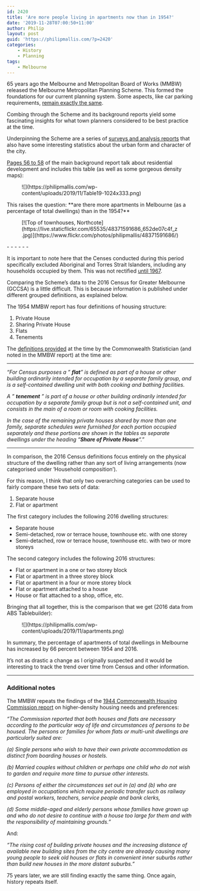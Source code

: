 ```yaml
---
id: 2420
title: 'Are more people living in apartments now than in 1954?'
date: '2019-11-28T07:00:50+11:00'
author: Philip
layout: post
guid: 'https://philipmallis.com/?p=2420'
categories:
    - History
    - Planning
tags:
    - Melbourne
---
```


65 years ago the Melbourne and Metropolitan Board of Works (MMBW) released the Melbourne Metropolitan Planning Scheme. This formed the foundations for our current planning system. Some aspects, like car parking requirements, [remain exactly the same](https://www.thefifthestate.com.au/urbanism/planning/the-elephant-in-the-planning-scheme-how-cities-still-work-around-the-dominance-of-parking-space/).

Combing through the Scheme and its background reports yield some fascinating insights for what town planners considered to be best practice at the time.

Underpinning the Scheme are a series of [surveys and analysis reports](https://www.planning.vic.gov.au/policy-and-strategy/planning-for-melbourne/melbournes-strategic-planning-history/melbourne-metropolitan-planning-scheme-1954-survey-and-analysis) that also have some interesting statistics about the urban form and character of the city.

[Pages 56 to 58](https://www.planning.vic.gov.au/__data/assets/file/0011/101333/Part-4.pdf) of the main background report talk about residential development and includes this table (as well as some gorgeous density maps):

<figure class="wp-block-image">![](https://philipmallis.com/wp-content/uploads/2019/11/Table19-1024x333.png)</figure>This raises the question: **are there more apartments in Melbourne (as a percentage of total dwellings) than in the 1954?**

<figure class="wp-block-image">[![Top of townhouses, Northcote](https://live.staticflickr.com/65535/48371591686_652de07c4f_z.jpg)](https://www.flickr.com/photos/philipmallis/48371591686/)</figure>- - - - - -

It is important to note here that the Censes conducted during this period specifically excluded Aboriginal and Torres Strait Islanders, including any households occupied by them. This was not rectified [until 1967](https://www.aph.gov.au/About_Parliament/Parliamentary_Departments/Parliamentary_Library/FlagPost/2017/May/The_1967_Referendum).

Comparing the Scheme’s data to the 2016 Census for Greater Melbourne (GCCSA) is a little difficult. This is because information is published under different grouped definitions, as explained below.

The 1954 MMBW report has four definitions of housing structure:

1. Private House
2. Sharing Private House
3. Flats
4. Tenements

The [definitions provided](https://www.ausstats.abs.gov.au/ausstats/free.nsf/0/999DC1D0F455DA6CCA257AF300154D05/$File/13010_1951%20section%2013.pdf) at the time by the Commonwealth Statistician (and noted in the MMBW report) at the time are:

- - - - - -

*“For Census purposes a ” **flat**” is defined as part of a house or other building ordinarily intended for occupation by a separate family group, and is a self-contained dwelling unit with both cooking and bathing facilities.*

*A ” **tenement** ” is part of a house or other building ordinarily intended for occupation by a separate family group but is not a self-contained unit, and consists in the main of a room or room with cooking facilities.*

*In the case of the remaining private houses shared by more than one family, separate schedules were furnished for each portion occupied separately and these portions are shown in the tables as separate dwellings under the heading “**Share of Private House**“.”*

- - - - - -

In comparison, the 2016 Census definitions focus entirely on the physical structure of the dwelling rather than any sort of living arrangements (now categorised under ‘Household composition’).

For this reason, I think that only two overarching categories can be used to fairly compare these two sets of data:

1. Separate house
2. Flat or apartment

The first category includes the following 2016 dwelling structures:

- Separate house
- Semi-detached, row or terrace house, townhouse etc. with one storey
- Semi-detached, row or terrace house, townhouse etc. with two or more storeys

The second category includes the following 2016 structures:

- Flat or apartment in a one or two storey block
- Flat or apartment in a three storey block
- Flat or apartment in a four or more storey block
- Flat or apartment attached to a house
- House or flat attached to a shop, office, etc.

Bringing that all together, this is the comparison that we get (2016 data from ABS Tablebuilder):

<figure class="wp-block-image">![](https://philipmallis.com/wp-content/uploads/2019/11/apartments.png)</figure>In summary, the percentage of apartments of total dwellings in Melbourne has increased by 66 percent between 1954 and 2016.

It’s not as drastic a change as I originally suspected and it would be interesting to track the trend over time from Census and other information.

- - - - - -

### **Additional note**s

The MMBW repeats the findings of the [1944 Commonwealth Housing Commission report](https://nla.gov.au/nla.obj-851519579/view?partId=nla.obj-851583656) on higher-density housing needs and preferences:

*“The Commission reported that both houses and flats are necessary according to the particular way of life and circumstances of persons to be housed. The persons or families for whom flats or multi-unit dwellings are particularly suited are:*

*(a) Single persons who wish to have their own private accommodation as distinct from boarding houses or hostels.*

*(b) Married couples without children or perhaps one child who do not wish to garden and require more time to pursue other interests.*

*(c) Persons of either the circumstances set out in (a) and (b) who are employed in occupations which require periodic transfer such as railway and postal workers, teachers, service people and bank clerks,*

*(d) Some middle-aged and elderly persons whose families have grown up and who do not desire to continue with a house too large for them and with the responsibility of maintaining grounds.”*

And:

*“The rising cost of building private houses and the increasing distance of available new building sites from the city centre are already causing many young people to seek old houses or flats in convenient inner suburbs rather than build new houses in the more distant suburbs.”*

75 years later, we are still finding exactly the same thing. Once again, history repeats itself.